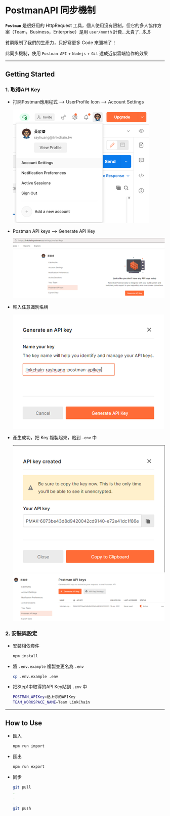 # **PostmanAPI 同步機制**

**`Postman`** 是很好用的 HttpRequest 工具，個人使用沒有限制，但它的多人協作方案（Team，Business，Enterprise）是用 `user/month` 計費...太貴了...$_$

貧窮限制了我們的生產力，只好寫更多 Code 來彌補了！

此同步機制，使用 `Postman API` + `Nodejs` + `Git` 達成近似雲端協作的效果

---

## **Getting Started**

### **1. 取得API Key**

* 打開Postman應用程式 --> UserProfile Icon --> Account Settings

    ![01](README/screenshot/01.png)

* Postman API keys --> Generate API Key

    ![02](README/screenshot/02.png)

* 輸入任意識別名稱

    ![03](README/screenshot/03.png)

* 產生成功，把 Key 複製起來，貼到 `.env` 中

    ![04](README/screenshot/04.png)
    ![05](README/screenshot/05.png)

### **2. 安裝與設定**

* 安裝相依套件

    ```sh
    npm install
    ```

* 將 `.env.example` 複製並更名為 `.env`

    ```sh
    cp .env.example .env
    ```

* 把Step1中取得的API Key貼到 `.env` 中

    ```sh
    POSTMAN_APIKey=貼上你的APIKey
    TEAM_WORKSPACE_NAME=Team LinkChain
    ```

---

## **How to Use**

* 匯入

    ```powershell
    npm run import
    ```

* 匯出

    ```powershell
    npm run export
    ```

* 同步

    ```sh
    git pull
    .
    .
    .
    git push
    ```
